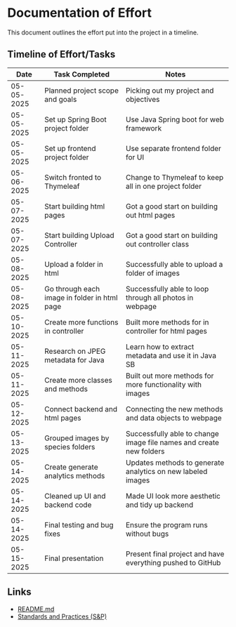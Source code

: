 # Documentation of Effort

This document outlines the effort put into the project in a timeline.

## Timeline of Effort/Tasks

| Date       | Task Completed                                           | Notes
|------------|----------------------------------------------------------|--------------------------------------------------------------------|
| 05-05-2025 | Planned project scope and goals                          | Picking out my project and objectives                              |
| 05-05-2025 | Set up Spring Boot project folder                        | Use Java Spring boot for web framework                             |
| 05-05-2025 | Set up frontend project folder                           | Use separate frontend folder for UI                                |
| 05-06-2025 | Switch fronted to Thymeleaf                              | Change to Thymeleaf to keep all in one project folder              |
| 05-07-2025 | Start building html pages                                | Got a good start on building out html pages                        |
| 05-07-2025 | Start building Upload Controller                         | Got a good start on building out controller class                  |
| 05-08-2025 | Upload a folder in html                                  | Successfully able to upload a folder of images                     |
| 05-08-2025 | Go through each image in folder in html page             | Successfully able to loop through all photos in webpage            |
| 05-10-2025 | Create more functions in controller                      | Built more methods for in controller for html pages                |
| 05-11-2025 | Research on JPEG metadata for Java                       | Learn how to extract metadata and use it in Java SB                |
| 05-11-2025 | Create more classes and methods                          | Built out more methods for more functionality with images          |
| 05-12-2025 | Connect backend and html pages                           | Connecting the new methods and data objects to webpage             |
| 05-13-2025 | Grouped images by species folders                        | Successfully able to change image file names and create new folders|
| 05-14-2025 | Create generate analytics methods                        | Updates methods to generate analytics on new labeled images        |
| 05-14-2025 | Cleaned up UI and backend code                           | Made UI look more aesthetic and tidy up backend                    |
| 05-14-2025 | Final testing and bug fixes                              | Ensure the program runs without bugs                               |
| 05-15-2025 | Final presentation                                       | Present final project and have everything pushed to GitHub         |


## Links
* [README.md](https://github.com/gabegalindo24/CYBR_408_Final_Project/blob/main/README.md)
* [Standards and Practices (S&P)](https://github.com/gabegalindo24/CYBR_408_Final_Project/blob/main/docs/S%26P.md)
